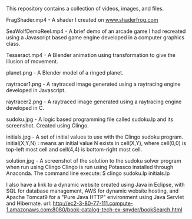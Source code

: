 This repository contains a collection of videos, images, and files.

FragShader.mp4 - A shader I created on www.shaderfrog.com

SeaWolfDemoReel.mp4 - A brief demo of an arcade game I had recreated using a Javascript based game engine developed in a computer graphics class.

Tesseract.mp4 - A Blender animation using transformation to give the illusion of movement.

planet.png - A Blender model of a ringed planet.

raytracer1.png - A raytraced image generated using a raytracing engine developed in Javascript.
 
raytracer2.png - A raytraced image generated using a raytracing engine developed in C.

sudoku.jpg - A logic based programming file called sudoku.lp and its screenshot. Created using Clingo.

initials.jpg - A set of initial values to use with the Clingo sudoku program.
               initial(X,Y,N) : means an initial value N exists in cell(X,Y), where cell(0,0) is top-left most cell
                                and cell(4,4) is bottom-right most cell.

solution.jpg - A screenshot of the solution to the sudoku solver program when run using Clingo
               Clingo is run using Potassco installed through Anaconda.
               The command line execute: 
                               $ clingo sudoku.lp initials.lp


I also have a link to a dynamic website created using Java in Eclipse, with SQL for database management, AWS for dynamic website hosting, and Apache Tomcat9 
for a "Pure Java HTTP" environment using Java Servlet and Hibernate.
url: 
    http://ec2-3-80-77-111.compute-1.amazonaws.com:8080/book-catalog-tech-ex-snyder/bookSearch.html
